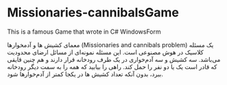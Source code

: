 # Missionaries-cannibalsGame
This is a famous Game that wrote in C# WindowsForm

معمای کشیش ها و آدمخوارها (Missionaries and cannibals problem) یک مسئله کلاسیک در هوش مصنوعی است. این مسئله نمونه‌ای از مسائل ارضای محدودیت می‌باشد. سه کشیش و سه آدم‌خواری در یک طرف رودخانه قرار دارند و هم چنین قایقی که قادر است یک یا دو نفر را حمل کند. راهی را بیابید که همه را به سمت دیگر رودخانه ببرد، بدون آنکه تعداد کشیش ها در یکجا کمتر از آدم‌خوارها شود.
